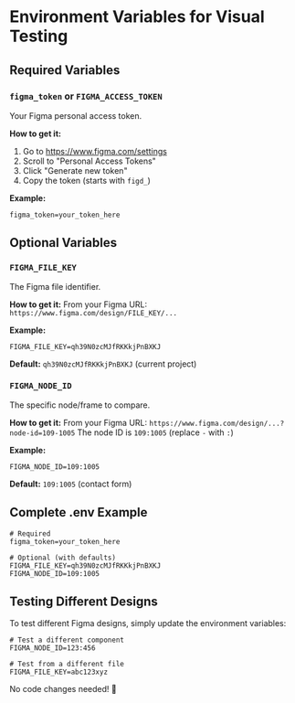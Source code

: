 # Environment Variables for Visual Testing

## Required Variables

### `figma_token` or `FIGMA_ACCESS_TOKEN`
Your Figma personal access token.

**How to get it:**
1. Go to https://www.figma.com/settings
2. Scroll to "Personal Access Tokens"
3. Click "Generate new token"
4. Copy the token (starts with `figd_`)

**Example:**
```env
figma_token=your_token_here
```

## Optional Variables

### `FIGMA_FILE_KEY`
The Figma file identifier.

**How to get it:**
From your Figma URL: `https://www.figma.com/design/FILE_KEY/...`

**Example:**
```env
FIGMA_FILE_KEY=qh39N0zcMJfRKKkjPnBXKJ
```

**Default:** `qh39N0zcMJfRKKkjPnBXKJ` (current project)

### `FIGMA_NODE_ID`
The specific node/frame to compare.

**How to get it:**
From your Figma URL: `https://www.figma.com/design/...?node-id=109-1005`
The node ID is `109:1005` (replace `-` with `:`)

**Example:**
```env
FIGMA_NODE_ID=109:1005
```

**Default:** `109:1005` (contact form)

## Complete .env Example

```env
# Required
figma_token=your_token_here

# Optional (with defaults)
FIGMA_FILE_KEY=qh39N0zcMJfRKKkjPnBXKJ
FIGMA_NODE_ID=109:1005
```

## Testing Different Designs

To test different Figma designs, simply update the environment variables:

```env
# Test a different component
FIGMA_NODE_ID=123:456

# Test from a different file
FIGMA_FILE_KEY=abc123xyz
```

No code changes needed! 🎉

